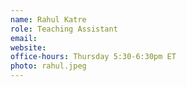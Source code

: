 ```yaml
---
name: Rahul Katre
role: Teaching Assistant
email: 
website: 
office-hours: Thursday 5:30-6:30pm ET
photo: rahul.jpeg
---
```

